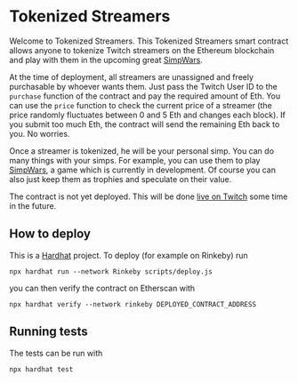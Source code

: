 # Tokenized Streamers

Welcome to Tokenized Streamers. This Tokenized Streamers smart contract allows anyone to tokenize Twitch streamers on the Ethereum blockchain and play with them in the upcoming great [SimpWars](https://github.com/buhrmi/simpwars).

At the time of deployment, all streamers are unassigned and freely purchasable by whoever wants them. Just pass the Twitch User ID to the `purchase` function of the contract and pay the required amount of Eth. You can use the `price` function to check the current price of a streamer (the price randomly fluctuates between 0 and 5 Eth and changes each block). If you submit too much Eth, the contract will send the remaining Eth back to you. No worries.

Once a streamer is tokenized, he will be your personal simp. You can do many things with your simps. For example, you can use them to play [SimpWars](https://github.com/buhrmi/simpwars), a game which is currently in development. Of course you can also just keep them as trophies and speculate on their value.

The contract is not yet deployed. This will be done [live on Twitch](https://twitch.tv/buhrmi_tv) some time in the future.

## How to deploy

This is a [Hardhat](https://hardhat.org) project. To deploy (for example on Rinkeby) run 

```
npx hardhat run --network Rinkeby scripts/deploy.js
```

you can then verify the contract on Etherscan with

```
npx hardhat verify --network rinkeby DEPLOYED_CONTRACT_ADDRESS
```

## Running tests

The tests can be run with 

```
npx hardhat test
```
